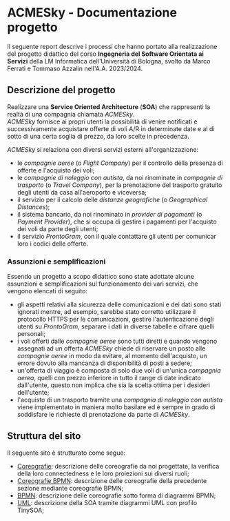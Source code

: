 # ACMESky - Documentazione progetto

Il seguente report descrive i processi che hanno portato alla realizzazione del progetto didattico del corso **Ingegneria del Software Orientata ai Servizi** della LM Informatica dell'Università di Bologna, svolto da Marco Ferrati e Tommaso Azzalin nell'A.A. 2023/2024.

## Descrizione del progetto
Realizzare una **Service Oriented Architecture** (**SOA**) che rappresenti la realtà di una compagnia chiamata *ACMESky*.  
*ACMESky* fornisce ai propri utenti la possibilità di venire notificati e successivamente acquistare offerte di voli A/R in determinate date e al di sotto di una certa soglia di prezzo, da loro scelte in precedenza.

*ACMESky* si relaziona con diversi servizi esterni all'organizzazione:

- le *compagnie aeree* (o *Flight Company*) per il controllo della presenza di offerte e l'acquisto dei voli;
- le *compagnie di noleggio con autista*, da noi rinominate in *compagnie di trasporto* (o *Travel Company*), per la prenotazione del trasporto gratuito degli utenti da casa all'aeroporto e viceversa;
- il servizio per il calcolo delle *distanze geografiche* (o *Geographical Distances*);
- il sistema bancario, da noi rinominato in *provider di pagamenti* (o *Payment Provider*), che si occupa di gestire i pagamenti per l'acquisto dei voli da parte degli utenti;
- il servizio *ProntoGram*, con il quale contattare gli utenti per comunicar loro i codici delle offerte.

### Assunzioni e semplificazioni

Essendo un progetto a scopo didattico sono state adottate alcune assunzioni e semplificazioni sul funzionamento dei vari servizi, che vengono elencati di seguito:

- gli aspetti relativi alla sicurezza delle comunicazioni e dei dati sono stati ignorati mentre, ad esempio, sarebbe stato corretto utilizzare il protocollo HTTPS per le comunicazioni, gestire l'autenticazione degli utenti su *ProntoGram*, separare i dati in diverse tabelle e cifrare quelli personali;
- i voli offerti dalle *compagnie aeree* sono tutti diretti e quando vengono assegnati ad un offerta *ACMESky* chiede di riservare un posto alle *compagnie aeree* in modo da evitare, al momento dell'acquisto, un errore dovuto alla mancanza di disponibilità di posti a sedere;
- un'offerta di viaggio è composta di solo due voli di un'unica *compagnia aerea*, quelli con prezzo inferiore in tutto il range di date indicato dall'utente, questo non implica che sia la scelta ottima per i desideri dell'utente;
- l'acquisto di un trasporto tramite una *compagnia di noleggio con autista* viene implementato in maniera molto basilare ed è sempre in grado di soddisfare le richieste di prenotazione da parte di *ACMESky*.

## Struttura del sito
Il seguente sito è strutturato come segue:
	
- [Coreografie](coreografie.md): descrizione delle coreografie da noi progettate, la verifica della loro connectedness e le loro proiezioni sui diversi ruoli;
- [Coreografie BPMN](coreografiebpmn.md): descrizione delle coreografie della precedente sezione mediante coreografie BPMN;
- [BPMN](bpmn.md): descrizione delle coreografie sotto forma di diagrammi BPMN;
- [UML](uml.md): descrizione della SOA tramite diagrammi UML con profilo TinySOA;